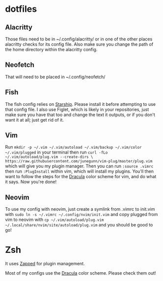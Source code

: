 # dotfiles

## Alacritty

Those files need to be in ~/.config/alacritty/ or in one of the other places alacritty checks for its config file. Also make sure you change the path of the home directory within the alacritty config.

## Neofetch

That will need to be placed in ~/.config/neofetch/


## Fish

The fish config relies on [Starship](https://starship.rs/). Please install it before attempting to use that config file. I also use Figlet, which is likely in your repositories, just make sure you have that too and change the text it outputs, or if you don't want it at all; just get rid of it.

## Vim

Run ```mkdir -p ~/.vim ~/.vim/autoload ~/.vim/backup ~/.vim/color ~/.vim/plugged``` in your terminal then run ```curl -fLo ~/.vim/autoload/plug.vim --create-dirs \
          https://raw.githubusercontent.com/junegunn/vim-plug/master/plug.vim``` which will give you my plugin manager. Then you can run ```:source .vimrc``` then run ```:PlugInstall``` within vim, which will install my plugins. You'll then want to follow the steps for the [Dracula](https://draculatheme.com/) color scheme for vim, and do what it says. Now you're done!

## Neovim

To use my config with neovim, just create a symlink from .vimrc to init.vim with ```sudo ln -s ~/.vimrc ~/.config/nvim/init.vim``` and copy plugged from vim to neovim with ```cp ~/.vim/autoload/plug.vim ~/.local/share/nvim/site/autoload/plug.vim``` and you should be good to go!

# Zsh

It uses [Zapped](https://www.zapzsh.com/) for plugin management.

Most of my configs use the [Dracula](https://draculatheme.com/) color scheme. Please check them out!
